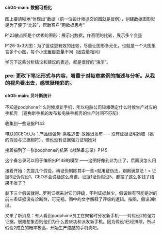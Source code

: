 #### ch04-main: 数据可视化
图上要清晰地“体现出”数据（前一位设计师提交的图就是反例），创建数据图形就是为了便于“比较”，帮助客户“用数据思考”

P123散点图是个优秀的图形：展示出数据，作高明的比较，展示多个变量

P126-3x3大图：为了促成更有效的比较，尽量让图形多元化，也就是一个大图里含多个小图，每个小图里自变量不同（因变量相同）

学习下这些分析结论和建议的表述，都是很好的“演示”。

### pre: 更改下笔记形式与内容，着重于对每章案例的描述与分析。从我的视角看出去，感觉挺精彩的。

#### ch05-main: 贝叶斯统计
不知道podphone什么时候发新手机，所以电肤公司较难确定什么时候生产对应的手机壳 （避免新手机的发布和电肤手机壳的生产时间不匹配）

收集到一些证据P143

电肤的CEO认为：产品线强势-乘胜追击-故推迟发布——没有证据证明她错（她的假设与证据相符），但也没有证据强力证明她对

接着搞到了一张podphone的机密《战略备忘录》P145

这个备忘录可以用于编织出P148的模型
——这图好像到此为止了，后面没怎么用

接着开始：先提几个假设，再证伪剔除其中一些<就用证伪法，别用满意法！>
证据3证伪假设1，CEO不会说话这么离谱。证据1证伪假设5，都投了这么多钱了结果不发了？

剩下三个假设就得...罗列证据来对它们评级，不利证据越少，假设越有可能是对的
前三条证据没有诊断性，可无视。图中的文字解释了评级的逻辑。按图，假设3胜出。

又来了新消息：有人看到podphone员工在聚餐时分发新手机——对假设2的强力证据，很难想象否则他们为什么要庆功和派发新手机。因为假设1已经排除，所以假设2成立的概率极高，开始生产炫酷的手机壳吧。
